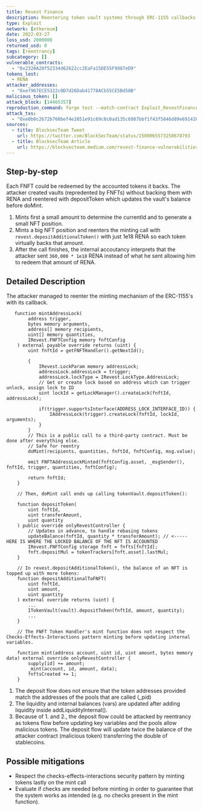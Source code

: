 ```yaml
---
title: Revest Finance
description: Reentering token vault systems through ERC-1155 callbacks
type: Exploit
network: [ethereum]
date: 2022-03-27
loss_usd: 2000000
returned_usd: 0
tags: [reentrancy]
subcategory: []
vulnerable_contracts:
  - "0x2320A28f52334d62622cc2EaFa15DE55F9987eD9"
tokens_lost:
  - RENA
attacker_addresses:
  - "0xef967ECE5322c0D7d26Dab41778ACb55CE5Bd58B"
malicious_token: []
attack_block: [14465357]
reproduction_command: forge test --match-contract Exploit_RevestFinance -vvv
attack_txs:
  - "0xe0b0c2672b760bef4e2851e91c69c8c0ad135c6987bbf1f43f5846d89e691428"
sources:
  - title: BlocksecTeam Tweet
    url: https://twitter.com/BlockSecTeam/status/1508065573250678793
  - title: BlocksecTeam Article
    url: https://blocksecteam.medium.com/revest-finance-vulnerabilities-more-than-re-entrancy-1609957b742f
---
```


## Step-by-step

Each FNFT could be redeemed by the accounted tokens it backs. The attacker created vaults (repredented by FNFTs) without backing them with RENA and
reentered with depositToken which updates the vault's balance before doMint.

1. Mints first a small amount to determine the currentId and to generate a small NFT position.
2. Mints a big NFT position and reenters the minting call with `revest.depositAdditionalToken()` with just 1e18 RENA so each token virtually backs that amount.
3. After the call finishes, the internal accoutancy interprets that the attacker sent `360,000 * 1e18` RENA instead of what he sent allowing him to redeem that amount of RENA.

## Detailed Description

The attacker managed to reenter the minting mechanism of the ERC-1155's with its callback.

```solidity
   function mintAddressLock(
        address trigger,
        bytes memory arguments,
        address[] memory recipients,
        uint[] memory quantities,
        IRevest.FNFTConfig memory fnftConfig
    ) external payable override returns (uint) {
        uint fnftId = getFNFTHandler().getNextId();

        {
            IRevest.LockParam memory addressLock;
            addressLock.addressLock = trigger;
            addressLock.lockType = IRevest.LockType.AddressLock;
            // Get or create lock based on address which can trigger unlock, assign lock to ID
            uint lockId = getLockManager().createLock(fnftId, addressLock);

            if(trigger.supportsInterface(ADDRESS_LOCK_INTERFACE_ID)) {
                IAddressLock(trigger).createLock(fnftId, lockId, arguments);
            }
        }
        // This is a public call to a third-party contract. Must be done after everything else.
        // Safe for reentry
        doMint(recipients, quantities, fnftId, fnftConfig, msg.value);

        emit FNFTAddressLockMinted(fnftConfig.asset, _msgSender(), fnftId, trigger, quantities, fnftConfig);

        return fnftId;
    }

    // Then, doMint call ends up calling tokenVault.depositToken():

    function depositToken(
        uint fnftId,
        uint transferAmount,
        uint quantity
    ) public override onlyRevestController {
        // Updates in advance, to handle rebasing tokens
        updateBalance(fnftId, quantity * transferAmount); // <----- HERE IS WHERE THE LOCKED BALANCE OF THE NFT IS ACCOUNTED
        IRevest.FNFTConfig storage fnft = fnfts[fnftId];
        fnft.depositMul = tokenTrackers[fnft.asset].lastMul;
    }

    // In revest.depositAdditionalToken(), the balance of an NFT is topped up with more tokens:
    function depositAdditionalToFNFT(
        uint fnftId,
        uint amount,
        uint quantity
    ) external override returns (uint) {
        ...
        ITokenVault(vault).depositToken(fnftId, amount, quantity);
        ...
    }

    // The FNFT Token Handler's mint function does not respect the Checks-Effects-Interactions pattern minting before updating internal variables.

    function mint(address account, uint id, uint amount, bytes memory data) external override onlyRevestController {
        supply[id] += amount;
        _mint(account, id, amount, data);
        fnftsCreated += 1;
    }
```

1. The deposit flow does not ensure that the token addresses provided match the addresses of the pools that are called (\_pid)
2. The liquidity and internal balances (vars) are updated after adding liquidity inside addLiquidityInternal().
3. Because of 1. and 2., the deposit flow could be attacked by reentrancy as tokens flow before updating key variables and the pools allow malicious tokens.
   The deposit flow will update twice the balance of the attacker contract (malicious token) transferring the double of stablecoins.

## Possible mitigations

- Respect the checks-effects-interactions security pattern by minting tokens lastly on the mint call
- Evaluate if checks are needed before minting in order to guarantee that the system works as intended (e.g. no checks present in the mint function).
